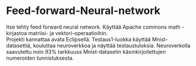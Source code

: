 # Feed-forward-Neural-network
Itse tehty feed forward neural network. Käyttää Apache commons math -kirjastoa matriisi- ja vektori-operaatioihin.  
Projekti kannattaa avata Eclipsellä. Testaus1-luokka käyttää Mnist-datasettiä, kouluttaa neuroverkkoa ja näyttää testaustuloksia. Neuroverkolla saavutettu noin 93% tarkkuuss Mnist-datasetin käsinkirjoitettujen numeroiden tunnistuksesta.
